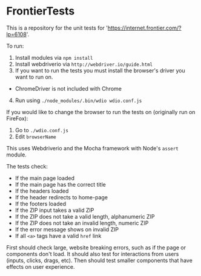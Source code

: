 # FrontierTests

This is a repository for the unit tests for 'https://internet.frontier.com/?lp=6108'.

To run:
1. Install modules via `npm install`
2. Install webdriverio via `http://webdriver.io/guide.html`
3. If you want to run the tests you must install the browser's driver you want to run on.
  - ChromeDriver is not included with Chrome
4. Run using `./node_modules/.bin/wdio wdio.conf.js`

If you would like to change the browser to run the tests on (originally run on FireFox):
1. Go to `./wdio.conf.js`
2. Edit `browserName`

This uses Webdriverio and the Mocha framework with Node's `assert` module.

The tests check:
- If the main page loaded
- If the main page has the correct title
- If the headers loaded
- If the header redirects to home-page
- If the footers loaded
- If the ZIP input takes a valid ZIP
- If the ZIP does not take a valid length, alphanumeric ZIP
- If the ZIP does not take an invalid length, numeric ZIP
- If the error message shows on invalid ZIP
- If all `<a>` tags have a valid `href` link 

First should check large, website breaking errors, such as if the page or components don't load.
It should also test for interactions from users (inputs, clicks, drags, etc).
Then should test smaller components that have effects on user experience.
